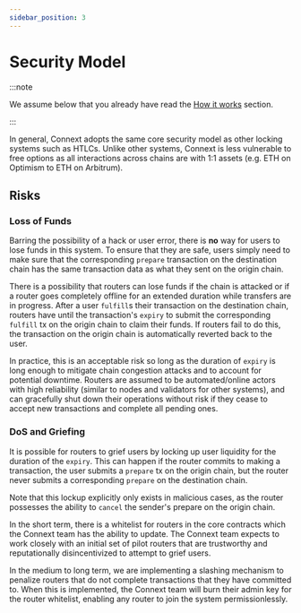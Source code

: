 ```yaml
---
sidebar_position: 3
---
```


# Security Model

:::note

We assume below that you already have read the [How it works](./how-it-works) section.

:::

In general, Connext adopts the same core security model as other locking systems such as HTLCs. Unlike other systems, Connext is less vulnerable to free options as all interactions across chains are with 1:1 assets (e.g. ETH on Optimism to ETH on Arbitrum).

## Risks

### Loss of Funds

Barring the possibility of a hack or user error, there is **no** way for users to lose funds in this system. To ensure that they are safe, users simply need to make sure that the corresponding `prepare` transaction on the destination chain has the same transaction data as what they sent on the origin chain.

There is a possibility that routers can lose funds if the chain is attacked or if a router goes completely offline for an extended duration while transfers are in progress. After a user `fulfill`s their transaction on the destination chain, routers have until the transaction's `expiry` to submit the corresponding `fulfill` tx on the origin chain to claim their funds. If routers fail to do this, the transaction on the origin chain is automatically reverted back to the user.

In practice, this is an acceptable risk so long as the duration of `expiry` is long enough to mitigate chain congestion attacks and to account for potential downtime. Routers are assumed to be automated/online actors with high reliability (similar to nodes and validators for other systems), and can gracefully shut down their operations without risk if they cease to accept new transactions and complete all pending ones.

### DoS and Griefing

It is possible for routers to grief users by locking up user liquidity for the duration of the `expiry`. This can happen if the router commits to making a transaction, the user submits a `prepare` tx on the origin chain, but the router never submits a corresponding `prepare` on the destination chain.

Note that this lockup explicitly only exists in malicious cases, as the router possesses the ability to `cancel` the sender's prepare on the origin chain.

In the short term, there is a whitelist for routers in the core contracts which the Connext team has the ability to update. The Connext team expects to work closely with an initial set of pilot routers that are trustworthy and reputationally disincentivized to attempt to grief users.

In the medium to long term, we are implementing a slashing mechanism to penalize routers that do not complete transactions that they have committed to. When this is implemented, the Connext team will burn their admin key for the router whitelist, enabling any router to join the system permissionlessly.
